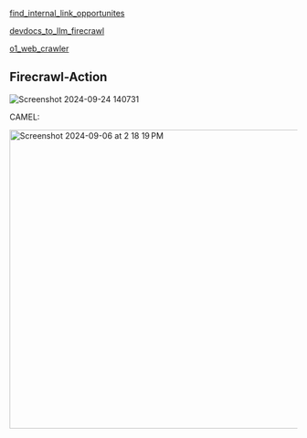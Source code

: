 [find_internal_link_opportunites](https://github.com/mendableai/firecrawl/blob/main/examples/find_internal_link_opportunites/find_internal_link_opportunites.ipynb)

[devdocs_to_llm_firecrawl](https://github.com/alexfazio/devdocs-to-llm/blob/main/devdocs_to_llm_firecrawl.ipynb)

[o1_web_crawler](https://github.com/mendableai/firecrawl/blob/main/examples/o1_web_crawler%20/o1_web_crawler.py)

## Firecrawl-Action

![Screenshot 2024-09-24 140731](https://github.com/user-attachments/assets/3384bb03-dd35-46ba-832c-35ccb89a5bc6)


CAMEL:

<img width="524" alt="Screenshot 2024-09-06 at 2 18 19 PM" src="https://github.com/user-attachments/assets/405c5fe9-9f07-4e9a-b4a4-ff9a9e2a1b7d">
